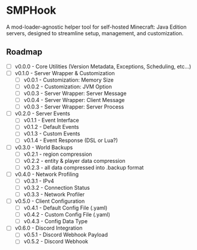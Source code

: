 # SMPHook
A mod-loader-agnostic helper tool for self-hosted Minecraft: Java Edition servers, designed to streamline setup, management, and customization.

## Roadmap
- [ ] v0.0.0 - Core Utilities (Version Metadata, Exceptions, Scheduling, etc...)
- [ ] v0.1.0 - Server Wrapper & Customization
    - [ ] v0.0.1 - Customization: Memory Size
    - [ ] v0.0.2 - Customization: JVM Option
    - [ ] v0.0.3 - Server Wrapper: Server Message
    - [ ] v0.0.4 - Server Wrapper: Client Message
    - [ ] v0.0.3 - Server Wrapper: Server Process
- [ ] v0.2.0 - Server Events
    - [ ] v0.1.1 - Event Interface
    - [ ] v0.1.2 - Default Events
    - [ ] v0.1.3 - Custom Events
    - [ ] v0.1.4 - Event Response (DSL or Lua?)
- [ ] v0.3.0 - World Backups
    - [ ] v0.2.1 - region compression
    - [ ] v0.2.2 - entity & player data compression
    - [ ] v0.2.3 - all data compressed into .backup format
- [ ] v0.4.0 - Network Profiling
    - [ ] v0.3.1 - IPv4
    - [ ] v0.3.2 - Connection Status
    - [ ] v0.3.3 - Network Profiler
- [ ] v0.5.0 - Client Configuration
    - [ ] v0.4.1 - Default Config File (.yaml)
    - [ ] v0.4.2 - Custom Config File (.yaml)
    - [ ] v0.4.3 - Config Data Type
- [ ] v0.6.0 - Discord Integration
    - [ ] v0.5.1 - Discord Webhook Payload
    - [ ] v0.5.2 - Discord Webhook
